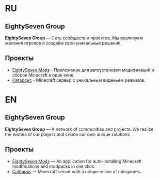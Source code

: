 # RU
## EightySeven Group
**EightySeven Group** — Cеть сообществ и проектов. Мы реализуем желания игроков и создаём свои уникальные решения.

## Проекты
- [EightySeven Mods](https://eightyseven.ru) - Приложение для автоустановки модификаций и сборок Minecraft в один клик.
- [Катарсис](https://catharsis-mine.ru) - Minecraft сервер с уникальным виденьем режимов.

# EN
## EightySeven Group
**EightySeven Group** — A network of communities and projects. We realize the wishes of our players and create our own unique solutions.

## Проекты
- [EightySeven Mods](https://eightyseven.ru) — An application for auto-installing Minecraft modifications and modpacks in one click.
- [Catharsis](https://catharsis-mine.ru) — Minecraft server with a unique vision of minigames.
